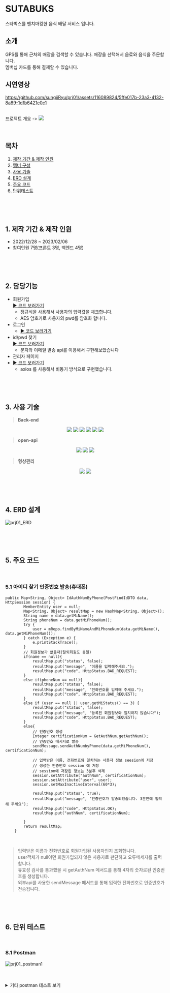 # SUTABUKS

스타벅스를 벤치마킹한 음식 배달 서비스 입니다.

## 소개
GPS를 통해 근처의 매장을 검색할 수 있습니다.
매장을 선택해서 음료와 음식을 주문합니다.<br>
멤버십 카드를 통해 결제할 수 있습니다.
<br>

##  시연영상
https://github.com/sungjiRyu/prj01/assets/116089824/5ffe017b-23a3-4132-8a89-1dfb6421e0c1

<br> 프로젝트 개요 -> <a href="https://www.canva.com/design/DAFZamFxwmY/80jjBzyxkYYnk9qE58kZ1g/view?utm_content=DAFZamFxwmY&utm_campaign=designshare&utm_medium=link&utm_source=publishsharelink" target="_blank"><img src="https://img.shields.io/badge/PPT-F46D01?style=flat&logo=PPT&logoColor=white" /></a>

<br>

## 목차
1. [제작 기간 & 제작 인원](#1-제작-기간--제작-인원)
2. [멤버 구성](#2-멤버-구성)
3. [사용 기술](#3-사용-기술)
4. [ERD 설계](#4-erd-설계)
5. [주요 코드](#5-주요-코드)
6. [단위테스트](#6-단위-테스트)




<br><br><br>

## 1. 제작 기간 & 제작 인원
- 2022/12/28 ~ 2023/02/06
- 참여인원 7명(프론트 3명, 백엔드 4명)

<br><br><br>

## 2. 담당기능


- 회원가입  
  [▶ 코드 보러가기](https://github.com/sungjiRyu/prj01/blob/2b04fbf055e8703a6361e07ac2c2970695377f06/src/main/java/com/project1st/starbucks/admin/service/MemberService.java#L46)
  - 정규식을 사용해서 사용자의 입력값을 체크합니다.
  - AES 암호키로 사용자의 pwd를 암호화 합니다.  
- 로그인  
  - [▶ 코드 보러가기](https://github.com/sungjiRyu/prj01/blob/2b04fbf055e8703a6361e07ac2c2970695377f06/src/main/java/com/project1st/starbucks/admin/service/MemberService.java#L263)
- id/pwd 찾기  
  [▶ 코드 보러가기](https://github.com/sungjiRyu/prj01/blob/2b04fbf055e8703a6361e07ac2c2970695377f06/src/main/java/com/project1st/starbucks/admin/service/MemberService.java#L509)
  - 문자와 이메일 발송 api를 이용해서 구현해보았습니다
- 관리자 페이지  
- [▶ 코드 보러가기](https://github.com/sungjiRyu/prj01/blob/760f9e3eebfbe216f46f1f840860061af4467327/src/main/resources/templates/addStore.html#L29)
  - axios 를 사용해서 비동기 방식으로 구현했습니다.


<br><br><br>

## 3. 사용 기술
>**Back-end**<br>
<div align=center>
  <img src="https://img.shields.io/badge/Java-007396?style=flat&logo=Conda-Forge&logoColor=white" />
  <img src="https://img.shields.io/badge/MySQL-4479A1?style=flat&logo=MySQL&logoColor=white"/>
  <img src="https://img.shields.io/badge/Spring Boot-6DB33F?style=flat&logo=Spring Boot&logoColor=white"/>
  <img src="https://img.shields.io/badge/Gradle-02303A?style=flat&logo=Gradle&logoColor=white"/>
  <img src="https://img.shields.io/badge/JPA-59666C?style=flat&logo=JPA&logoColor=white"/>
  <img src="https://img.shields.io/badge/Tomcat-F8DC75?style=flat&logo=Apache Tomcat&logoColor=white"/>
</div>

>**open-api**<br>
<div align=center>
 <img src="https://img.shields.io/badge/KakaoMap-FFCD00?style=flat&logo=KakaoMap&logoColor=white"/>
  <img src="https://img.shields.io/badge/ZXING-4285F4?style=flat&logo=ZXING&logoColor=white"/>
  <img src="https://img.shields.io/badge/CoolSMS-9999FF?style=flat&logo=CoolSMS&logoColor=white"/>
</div>

>**형상관리**<br>
<div align=center>
<img src="https://img.shields.io/badge/GitHub-181717?style=for-the-flat&logo=GitHub&logoColor=white">
<img src="https://img.shields.io/badge/Git-F05032?style=for-the-flat&logo=Git&logoColor=white">
</div>

<br><br><br>

## 4. ERD 설계
![prj01_ERD](https://user-images.githubusercontent.com/116089824/228006446-84c683bd-8ccd-4b07-b786-eb9b99bd55dd.png)


<br><br><br>

## 5. 주요 코드

<br>

### 5.1 아이디 찾기 인증번호 발송(휴대폰)
```
public Map<String, Object> IdAuthNumByPhone(PostFindIdDTO data, HttpSession session) {
        MemberEntity user = null;
        Map<String, Object> resultMap = new HashMap<String, Object>();
        String name = data.getMiName();
        String phoneNum = data.getMiPhoneNum();
        try {
            user = mRepo.findByMiNameAndMiPhoneNum(data.getMiName(), data.getMiPhoneNum());
        } catch (Exception e) {
            e.printStackTrace();
        }
        // 회원정보가 없을때(탈퇴회원도 동일)
        if(name == null){
            resultMap.put("status", false);
            resultMap.put("message", "이름을 입력해주세요.");
            resultMap.put("code", HttpStatus.BAD_REQUEST);
        }
        else if(phoneNum == null){
            resultMap.put("status", false);
            resultMap.put("message", "전화번호를 입력해 주세요.");
            resultMap.put("code", HttpStatus.BAD_REQUEST);
        }
        else if (user == null || user.getMiStatus() == 3) {
            resultMap.put("status", false);
            resultMap.put("message", "등록된 회원정보와 일치하지 않습니다");
            resultMap.put("code", HttpStatus.BAD_REQUEST);
        }
        else{
            // 인증번호 생성
            Integer certificationNum = GetAuthNum.getAuthNum();
            // 인증번호 메시지로 발송
            sendMessage.sendAuthNumbyPhone(data.getMiPhoneNum(), certificationNum);

            // 입력받은 이름, 전화번호와 일치하는 사용자 정보 seesion에 저장
            // 생성한 인증번호 session 에 저장
            // session에 저장된 정보는 3분후 삭제
            session.setAttribute("authNum", certificationNum);
            session.setAttribute("user", user);
            session.setMaxInactiveInterval(60*3);

            resultMap.put("status", true);
            resultMap.put("message", "인증번호가 발송되었습니다. 3분안에 입력해 주세요");
            resultMap.put("code", HttpStatus.OK);
            resultMap.put("authNum", certificationNum);

        }
        return resultMap;
    }
```

<br>

>입력받은 이름과 전화번호로 회원가입된 사용자인지 조회합니다.<br>
>user객체가  null이면 회원가입되지 않은 사용자로 판단하고 오류메세지를 출력합니다.<br>
>유효성 검사를 통과했을 시 getAuthNum 메서드를 통해 4자리 숫자로된 인증번호를 생성합니다.<br>
>외부api를 사용한 sendMessage 메서드를 통해 입력한 전화번호로 인증번호가 전송됩니다.

<br><br><br>

## 6. 단위 테스트

<br>

### 8.1 Postman
![prj01_postman1](https://user-images.githubusercontent.com/116089824/228015932-ac14d530-b403-4354-8986-af8ec32f6055.png)



<br>

<br>
<details>
<summary>기타 postman 테스트 보기</summary>


![화면 캡처 2023-03-28 020912](https://user-images.githubusercontent.com/116089824/228015424-eb2d3315-bca7-45b6-8971-5eb479f578dd.png)
![화면 캡처 2023-03-28 020842](https://user-images.githubusercontent.com/116089824/228015426-abf618c0-8a15-4f1f-b07e-80b76ee28f12.png)
![화면 캡처 2023-03-28 020823](https://user-images.githubusercontent.com/116089824/228015429-3e0afecc-525f-411e-a38b-8287d46c2f9a.png)
![화면 캡처 2023-03-28 020805](https://user-images.githubusercontent.com/116089824/228015433-e24237d3-da1a-4d3d-b44d-62643e06ba27.png)
![화면 캡처 2023-03-28 020740](https://user-images.githubusercontent.com/116089824/228015435-7e6ca6cf-43fe-48e4-acad-f44ffbe9fc94.png)
![화면 캡처 2023-03-28 020717](https://user-images.githubusercontent.com/116089824/228015438-ae8413d5-8609-45ce-ab76-fa3e7512e70b.png)
![화면 캡처 2023-03-28 020658](https://user-images.githubusercontent.com/116089824/228015441-0d52de65-f8e7-43ea-bd9a-b01e26107ce5.png)
![화면 캡처 2023-03-28 020627](https://user-images.githubusercontent.com/116089824/228015443-e4b132eb-02d8-4abf-bb6d-529b59238463.png)


</details>

<br>

